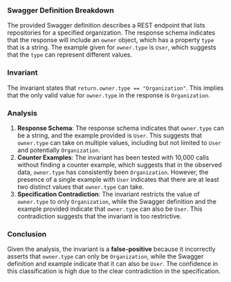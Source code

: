 ### Swagger Definition Breakdown
The provided Swagger definition describes a REST endpoint that lists repositories for a specified organization. The response schema indicates that the response will include an `owner` object, which has a property `type` that is a string. The example given for `owner.type` is `User`, which suggests that the `type` can represent different values.

### Invariant
The invariant states that `return.owner.type == "Organization"`. This implies that the only valid value for `owner.type` in the response is `Organization`.

### Analysis
1. **Response Schema**: The response schema indicates that `owner.type` can be a string, and the example provided is `User`. This suggests that `owner.type` can take on multiple values, including but not limited to `User` and potentially `Organization`.
2. **Counter Examples**: The invariant has been tested with 10,000 calls without finding a counter example, which suggests that in the observed data, `owner.type` has consistently been `Organization`. However, the presence of a single example with `User` indicates that there are at least two distinct values that `owner.type` can take.
3. **Specification Contradiction**: The invariant restricts the value of `owner.type` to only `Organization`, while the Swagger definition and the example provided indicate that `owner.type` can also be `User`. This contradiction suggests that the invariant is too restrictive.

### Conclusion
Given the analysis, the invariant is a **false-positive** because it incorrectly asserts that `owner.type` can only be `Organization`, while the Swagger definition and example indicate that it can also be `User`. The confidence in this classification is high due to the clear contradiction in the specification.
